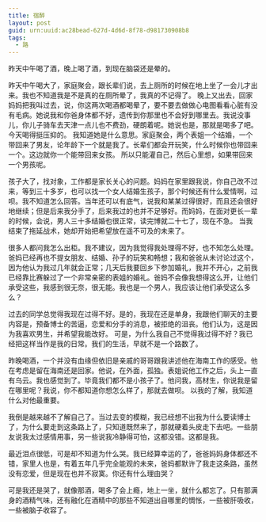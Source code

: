 ```yaml
---
title: 宿醉
layout: post
guid: urn:uuid:ac28bead-627d-4d6d-8f78-d981730908b8
tags:
  - 路
---
```


昨天中午喝了酒，晚上喝了酒，到现在脑袋还是晕的。

昨天中午喝大了，家庭聚会，跟长辈们说，去上厕所的时候在地上坐了一会儿才出来。我也不知道我是不是真的在厕所晕了，我真的不记得了。
晚上又出去，回家妈妈把我叫过去，说，你这两次喝酒都喝晕了，要不要去做做心电图看看心脏有没有毛病。她说我和你爸身体都不好，遗传到你那里也不会好到哪里去。我说没事儿，你儿子骑车去天津一点儿也不费劲，硬朗着呢。她说也是，那就是喝多了吧。今天喝得挺压抑的。
我知道她是什么意思。家庭聚会，两个表姐一个结婚，一个带回来了男友，论年龄下一个就是我了。长辈们都会开玩笑，什么时候你也带回来一个。这边就你一个能带回来女孩。
所以只能灌自己，然后心里想，如果带回来一个男孩呢。

孩子大了，找对象，工作都是家长关心的问题。妈妈在家里跟我说，你自己改不过来，等到三十多岁，也可以找一个女人结婚生孩子，那个时候还有什么爱情啊，过呗。我不知道怎么回答。当年还可以有底气，说我和某某过得很好，而且还会很好地继续；但是后来我分手了，后来我过的也并不足够好。而妈妈，在面对更长一辈的时候，会说，男人三十多结婚也很正常，读完博就二十七了，现在不急。
当我结束了拖延战术，她却开始把希望放在遥不可及的未来了。

很多人都问我怎么出柜。我不建议，因为我觉得我处理得不好，也不知怎么处理。爸妈已经再也不提女朋友、结婚、孙子的玩笑和畅想；我和爸爸从未讨论过这个，因为他认为我过几年就会正常；几天后我要回乡下参加婚礼，我并不开心，之前我已经靠比赛躲过了一个非常亲密的表姐的婚礼。爸妈不会像我想得这么开，让他们承受这些，我感到很无奈，很无能。我也是一个男人，我应该让他们承受这么多么？

过去的同学总觉得我现在过得不好。是的，我现在还是单身，我跟他们聊天的主要内容是，预备博士的苦逼，恋爱和分手的消息，被拒绝的沮丧。他们认为，这是因为我喜欢男生，并希望我能改好。
可是，为什么我自己不觉得我过得不好？我已经把这样当作是我的日常。我们的生活，早就不是一个路数了。

昨晚喝酒，一个并没有血缘但依旧是亲戚的哥哥跟我讲述他在海南工作的感受。他在考虑是留在海南还是回家。他说，在外面，孤独。表姐说他工作之后，头上一直有乌云。我也感觉到了。毕竟我们都不是小孩子了。他问我，高材生，你说我是留在哪里呢？我说，你不都知道你想怎么样了，那就去做呗。
以我的了解，我知道什么对他最重要。

我倒是越来越不了解自己了。当过去变的模糊，我已经想不出我为什么要读博士了，为什么要走到这条路上了，只知道既然来了，那就硬着头皮走下去吧。一些朋友说我太过感情用事，另一些说我冷静得可怕，这都没错。这都是我。

最近泪点很低，可是却不知道为什么哭。我已经算幸运的了，爸爸妈妈身体都还不错，家里人也是，有着五年几乎完全能观的未来，爸妈都默许了我走这条路，虽然没有恋爱，但是现在也并不寂寞。你还有什么理由哭？

可是我还是哭了，就像那酒，喝多了会上瘾，地上一坐，就什么都忘了。只有那满身的酒精气味，还有融化在酒精中的那些不知道出自哪里的惆怅，一些被肝吸收，一些被脑子收容了。